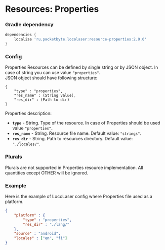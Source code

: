 # Resources: Properties

### Gradle dependency
```gradle
dependencies {
    localize 'ru.pocketbyte.locolaser:resource-properties:2.0.0'
}
```

### Config
Properties Resources can be defined by single string or by JSON object. In case of string you can use value `"properties"`.  
JSON object should have following structure:
```
{
    "type" : "properties",
    "res_name" : (String value),
    "res_dir" : (Path to dir)
}
```
Properties description:  
- **`type`** - String. Type of the resource. In case of Properties should be used value `"properties"`.
- **`res_name`** - String. Resource file name. Default value: `"strings"`.
- **`res_dir`** - String. Path to resources directory. Default value: `"./locales/"`.

### Plurals
Plurals are not supported in Properties resource implementation. All quantities except OTHER will be ignored.

### Example
Here is the example of LocoLaser config where Properties file used as a platform.
```json
{
    "platform" : {
        "type" : "properties",
        "res_dir" : "./lang/"
    },
    "source" : "android",
    "locales" : ["en", "fi"]
}
```